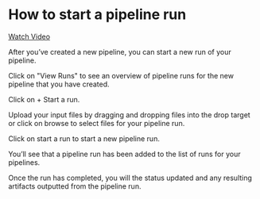 # How to start a pipeline run

[Watch Video](http://help.openfido.org/assets/start_pipeline.mp4)

After you’ve created a new pipeline, you can start a new run of your pipeline.

Click on "View Runs" to see an overview of pipeline runs for the new pipeline that you have created.

Click on + Start a run.

Upload your input files by dragging and dropping files into the drop target or click on browse to select files for your pipeline run.

Click on start a run to start a new pipeline run.

You’ll see that a pipeline run has been added to the list of runs for your pipelines.

Once the run has completed, you will the status updated and any resulting artifacts outputted from the pipeline run.

